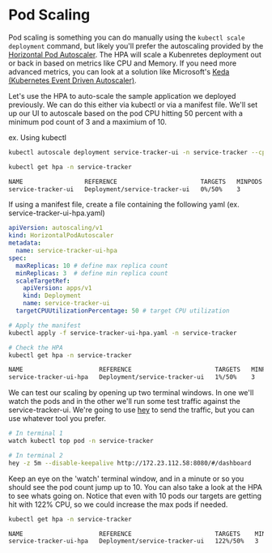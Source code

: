 # Pod Scaling

Pod scaling is something you can do manually using the ```kubectl scale deployment``` command, but likely you'll prefer the autoscaling provided by the [Horizontal Pod Autoscaler](https://kubernetes.io/docs/tasks/run-application/horizontal-pod-autoscale-walkthrough/). The HPA will scale a Kubenretes deployment out or back in based on metrics like CPU and Memory. If you need more advanced metrics, you can look at a solution like Microsoft's [Keda (Kubernetes Event Driven Autoscaler)](https://keda.sh/).

Let's use the HPA to auto-scale the sample application we deployed previously. We can do this either via kubectl or via a manifest file. We'll set up our UI to autoscale based on the pod CPU hitting 50 percent with a minimum pod count of 3 and a maximium of 10.

ex. Using kubectl
```bash
kubectl autoscale deployment service-tracker-ui -n service-tracker --cpu-percent=50 --min=3 --max=10

kubectl get hpa -n service-tracker

NAME                 REFERENCE                       TARGETS   MINPODS   MAXPODS   REPLICAS   AGE
service-tracker-ui   Deployment/service-tracker-ui   0%/50%    3         10        10         8m31s
```

If using a manifest file, create a file containing the following yaml (ex. service-tracker-ui-hpa.yaml)
```yaml
apiVersion: autoscaling/v1
kind: HorizontalPodAutoscaler
metadata:
  name: service-tracker-ui-hpa
spec:
  maxReplicas: 10 # define max replica count
  minReplicas: 3  # define min replica count
  scaleTargetRef:
    apiVersion: apps/v1
    kind: Deployment
    name: service-tracker-ui
  targetCPUUtilizationPercentage: 50 # target CPU utilization
```

```bash
# Apply the manifest
kubectl apply -f service-tracker-ui-hpa.yaml -n service-tracker

# Check the HPA
kubectl get hpa -n service-tracker

NAME                     REFERENCE                       TARGETS   MINPODS   MAXPODS   REPLICAS   AGE
service-tracker-ui-hpa   Deployment/service-tracker-ui   1%/50%    3         10        3          75s
```

We can test our scaling by opening up two terminal windows. In one we'll watch the pods and in the other we'll run some test traffic against the service-tracker-ui. We're going to use [hey](https://github.com/rakyll/hey) to send the traffic, but you can use whatever tool you prefer.

```bash
# In terminal 1
watch kubectl top pod -n service-tracker
```

```bash
# In terminal 2
hey -z 5m --disable-keepalive http://172.23.112.58:8080/#/dashboard
```

Keep an eye on the 'watch' terminal window, and in a minute or so you should see the pod count jump up to 10. You can also take a look at the HPA to see whats going on. Notice that even with 10 pods our targets are getting hit with 122% CPU, so we could increase the max pods if needed.

```bash
kubectl get hpa -n service-tracker

NAME                     REFERENCE                       TARGETS    MINPODS   MAXPODS   REPLICAS   AGE
service-tracker-ui-hpa   Deployment/service-tracker-ui   122%/50%   3         10        10         10m
```
